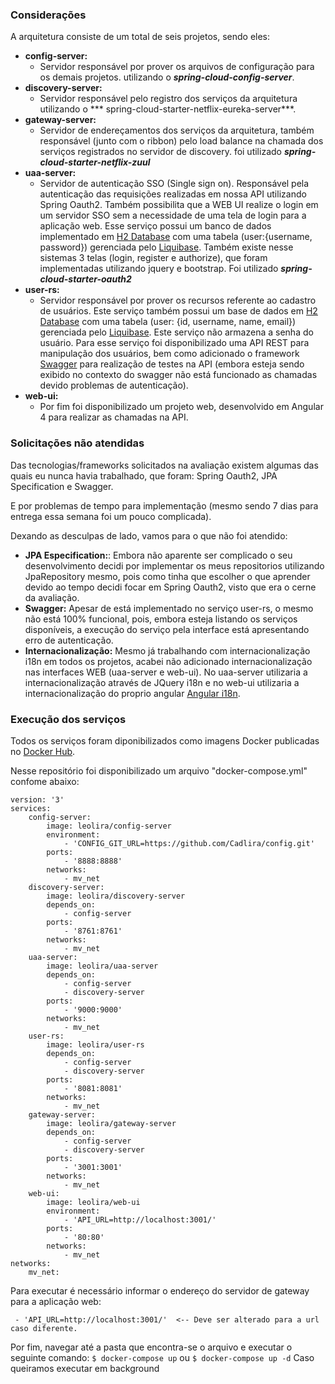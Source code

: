 ### Considerações

A arquitetura consiste de um total de seis projetos, sendo eles:
- **config-server:** 
	- Servidor responsável por prover os arquivos de configuração para os demais projetos. utilizando o ***spring-cloud-config-server***.
- **discovery-server:**
	- Servidor responsável pelo registro dos serviços da arquitetura utilizando o *** spring-cloud-starter-netflix-eureka-server***.
- **gateway-server:**
	- Servidor de endereçamentos dos serviços da arquitetura, também responsável (junto com o ribbon) pelo load balance na chamada dos serviços registrados no servidor de discovery. foi utilizado ***spring-cloud-starter-netflix-zuul***
- **uaa-server:**
	- Servidor de autenticação SSO (Single sign on). Responsável pela autenticação das requisições realizadas em nossa API utilizando Spring Oauth2. Também possibilita que a WEB UI realize o login em um servidor SSO sem a necessidade de uma tela de login para a aplicação web. Esse serviço possui um banco de dados implementado em  [H2 Database](http://www.h2database.com) com uma tabela (user:{username, password}) gerenciada pelo [Liquibase](https://www.liquibase.org/). Também existe nesse sistemas 3 telas (login, register e authorize), que foram implementadas utilizando jquery e bootstrap. Foi utilizado ***spring-cloud-starter-oauth2***
- **user-rs:**
	- Servidor responsável por prover os recursos referente ao cadastro de usuários. Este serviço também possui um base de dados em [H2 Database](http://www.h2database.com) com uma tabela (user: {id, username, name, email}) gerenciada pelo [Liquibase](https://www.liquibase.org/). Este serviço não armazena a senha do usuário. Para esse serviço foi disponibilizado uma API REST para manipulação dos usuários, bem como adicionado o framework [Swagger](https://swagger.io/) para realização de testes na API (embora esteja sendo exibido no contexto do swagger não está funcionado as chamadas devido problemas de autenticação).
- **web-ui:**
	- Por fim foi disponibilizado um projeto web, desenvolvido em Angular 4 para realizar as chamadas na API.

### Solicitações não atendidas
Das tecnologias/frameworks solicitados na avaliação existem algumas das quais eu nunca havia trabalhado, que foram: Spring Oauth2, JPA Specification e Swagger.

E por problemas de tempo para implementação (mesmo sendo 7 dias para entrega essa semana foi um pouco complicada).

Dexando as desculpas de lado, vamos para o que não foi atendido:

- **JPA Especification:**: Embora não aparente ser complicado o seu desenvolvimento decidi por implementar os meus repositorios utilizando JpaRepository mesmo, pois como tinha que escolher o que aprender devido ao tempo decidi focar em Spring Oauth2, visto que era o cerne da avaliação.
- **Swagger:** Apesar de está implementado no serviço user-rs, o mesmo não está 100% funcional, pois, embora esteja listando os serviços disponíveis, a execução do serviço pela interface está apresentando erro de autenticação.
- **Internacionalização:** Mesmo já trabalhando com internacionalização i18n em todos os projetos, acabei não adicionado internacionalização nas interfaces WEB (uaa-server e web-ui). No uaa-server utilizaria a internacionalização através de JQuery i18n e no web-ui utilizaria a internacionalização do proprio angular [Angular i18n](https://angular.io/guide/i18n).

### Execução dos serviços
Todos os serviços foram diponibilizados como imagens Docker publicadas no [Docker Hub](https://hub.docker.com/r/leolira/).

Nesse repositório foi disponibilizado um arquivo "docker-compose.yml" confome abaixo:
```
version: '3'
services:
    config-server:
        image: leolira/config-server
        environment:
            - 'CONFIG_GIT_URL=https://github.com/Cadlira/config.git'
        ports:
            - '8888:8888'
        networks:
            - mv_net
    discovery-server:
        image: leolira/discovery-server
        depends_on:
            - config-server
        ports:
            - '8761:8761'
        networks:
            - mv_net
    uaa-server:
        image: leolira/uaa-server
        depends_on:
            - config-server        
            - discovery-server
        ports:
            - '9000:9000'
        networks:
            - mv_net            
    user-rs:
        image: leolira/user-rs
        depends_on:
            - config-server        
            - discovery-server
        ports:
            - '8081:8081'
        networks:
            - mv_net                        
    gateway-server:
        image: leolira/gateway-server
        depends_on:
            - config-server
            - discovery-server
        ports:
            - '3001:3001'
        networks:
            - mv_net            
    web-ui:
        image: leolira/web-ui
        environment:
            - 'API_URL=http://localhost:3001/'            
        ports:
            - '80:80'
        networks:
            - mv_net
networks:
    mv_net: 
```

Para executar é necessário informar o endereço do servidor de gateway para a aplicação web:
```
 - 'API_URL=http://localhost:3001/'  <-- Deve ser alterado para a url caso diferente.
```
Por fim, navegar até a pasta que encontra-se o arquivo e executar o seguinte comando:
```$ docker-compose up```
ou
```$ docker-compose up -d```
Caso queiramos executar em background


